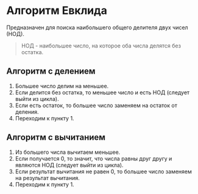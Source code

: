 # Алгоритм Евклида

Предназначен для поиска наибольшего общего делителя двух чисел (НОД).

> НОД - наибольшее число, на которое оба числа делятся без остатка.

## Алгоритм с делением

1. Большее число делим на меньшее.
2. Если делится без остатка, то меньшее число и есть НОД (следует выйти из цикла).
3. Если есть остаток, то большее число заменяем на остаток от деления.
4. Переходим к пункту 1.

## Алгоритм с вычитанием

1. Из большего числа вычитаем меньшее.
2. Если получается 0, то значит, что числа равны друг другу и являются НОД (следует выйти из цикла).
3. Если результат вычитания не равен 0, то большее число заменяем на результат вычитания.
4. Переходим к пункту 1.